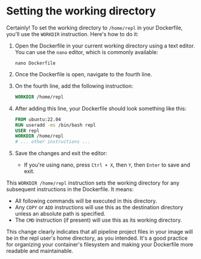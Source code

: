 # Setting the working directory

Certainly! To set the working directory to `/home/repl` in your Dockerfile, you'll use the `WORKDIR` instruction. Here's how to do it:

1. Open the Dockerfile in your current working directory using a text editor. You can use the `nano` editor, which is commonly available:

   ```
   nano Dockerfile
   ```

2. Once the Dockerfile is open, navigate to the fourth line.

3. On the fourth line, add the following instruction:

   ```dockerfile
   WORKDIR /home/repl
   ```

4. After adding this line, your Dockerfile should look something like this:

   ```dockerfile
   FROM ubuntu:22.04
   RUN useradd -ms /bin/bash repl
   USER repl
   WORKDIR /home/repl
   # ... other instructions ...
   ```

5. Save the changes and exit the editor:
   - If you're using nano, press `Ctrl + X`, then `Y`, then `Enter` to save and exit.

This `WORKDIR /home/repl` instruction sets the working directory for any subsequent instructions in the Dockerfile. It means:

- All following commands will be executed in this directory.
- Any `COPY` or `ADD` instructions will use this as the destination directory unless an absolute path is specified.
- The `CMD` instruction (if present) will use this as its working directory.

This change clearly indicates that all pipeline project files in your image will be in the repl user's home directory, as you intended. It's a good practice for organizing your container's filesystem and making your Dockerfile more readable and maintainable.